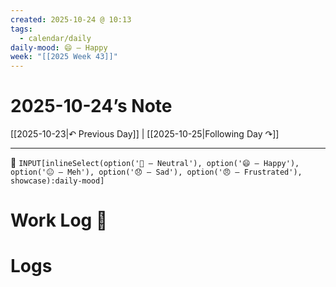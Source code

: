```yaml
---
created: 2025-10-24 @ 10:13
tags:
  - calendar/daily
daily-mood: 😄 – Happy
week: "[[2025 Week 43]]"
---
```

# 2025-10-24’s Note

[[2025-10-23|↶ Previous Day]] | [[2025-10-25|Following Day ↷]]

---

 🔹 `INPUT[inlineSelect(option('🙂 – Neutral'), option('😄 – Happy'), option('😐 – Meh'), option('😞 – Sad'), option('😠 – Frustrated'), showcase):daily-mood]`

# Work Log 📝




# Logs 
